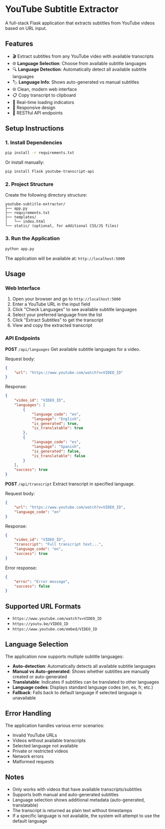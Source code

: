 # YouTube Subtitle Extractor

A full-stack Flask application that extracts subtitles from YouTube videos based on URL input.

## Features

- 🎬 Extract subtitles from any YouTube video with available transcripts
- 🌐 **Language Selection**: Choose from available subtitle languages
- 🔍 **Language Detection**: Automatically detect all available subtitle languages
- 🏷️ **Language Info**: Shows auto-generated vs manual subtitles
- 🌐 Clean, modern web interface
- 📋 Copy transcript to clipboard
- 🔄 Real-time loading indicators
- 📱 Responsive design
- 🚀 RESTful API endpoints

## Setup Instructions

### 1. Install Dependencies

```bash
pip install -r requirements.txt
```

Or install manually:
```bash
pip install Flask youtube-transcript-api
```

### 2. Project Structure

Create the following directory structure:
```
youtube-subtitle-extractor/
├── app.py
├── requirements.txt
├── templates/
│   └── index.html
└── static/ (optional, for additional CSS/JS files)
```

### 3. Run the Application

```bash
python app.py
```

The application will be available at: `http://localhost:5000`

## Usage

### Web Interface
1. Open your browser and go to `http://localhost:5000`
2. Enter a YouTube URL in the input field
3. Click "Check Languages" to see available subtitle languages
4. Select your preferred language from the list
5. Click "Extract Subtitles" to get the transcript
6. View and copy the extracted transcript

### API Endpoints

**POST** `/api/languages`
Get available subtitle languages for a video.

Request body:
```json
{
    "url": "https://www.youtube.com/watch?v=VIDEO_ID"
}
```

Response:
```json
{
    "video_id": "VIDEO_ID",
    "languages": [
        {
            "language_code": "en",
            "language": "English",
            "is_generated": true,
            "is_translatable": true
        },
        {
            "language_code": "es",
            "language": "Spanish",
            "is_generated": false,
            "is_translatable": false
        }
    ],
    "success": true
}
```

**POST** `/api/transcript`
Extract transcript in specified language.

Request body:
```json
{
    "url": "https://www.youtube.com/watch?v=VIDEO_ID",
    "language_code": "en"
}
```

Response:
```json
{
    "video_id": "VIDEO_ID",
    "transcript": "Full transcript text...",
    "language_code": "en",
    "success": true
}
```

Error response:
```json
{
    "error": "Error message",
    "success": false
}
```

## Supported URL Formats

- `https://www.youtube.com/watch?v=VIDEO_ID`
- `https://youtu.be/VIDEO_ID`
- `https://www.youtube.com/embed/VIDEO_ID`

## Language Selection

The application now supports multiple subtitle languages:

- **Auto-detection**: Automatically detects all available subtitle languages
- **Manual vs Auto-generated**: Shows whether subtitles are manually created or auto-generated
- **Translatable**: Indicates if subtitles can be translated to other languages
- **Language codes**: Displays standard language codes (en, es, fr, etc.)
- **Fallback**: Falls back to default language if selected language is unavailable

## Error Handling

The application handles various error scenarios:
- Invalid YouTube URLs
- Videos without available transcripts
- Selected language not available
- Private or restricted videos
- Network errors
- Malformed requests

## Notes

- Only works with videos that have available transcripts/subtitles
- Supports both manual and auto-generated subtitles
- Language selection shows additional metadata (auto-generated, translatable)
- The transcript is returned as plain text without timestamps
- If a specific language is not available, the system will attempt to use the default language